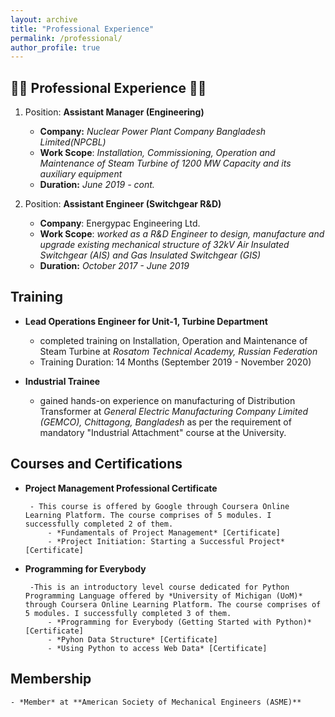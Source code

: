 ```yaml
---
layout: archive
title: "Professional Experience"
permalink: /professional/
author_profile: true
---
```

:construction_worker_man: **Professional Experience** :construction_worker_man:
---
1. Position: **Assistant Manager (Engineering)**
     
    - **Company:** *Nuclear Power Plant Company Bangladesh Limited(NPCBL)* 
    - **Work Scope**: *Installation, Commissioning, Operation and Maintenance of Steam Turbine of 1200 MW Capacity and its auxiliary equipment*
    - **Duration:** *June 2019 - cont.*

2. Position: **Assistant Engineer (Switchgear R&D)**
    - **Company**: Energypac Engineering Ltd.
    - **Work Scope**: *worked as a R&D Engineer to design, manufacture and upgrade existing mechanical structure of 32kV Air Insulated Switchgear (AIS) and Gas Insulated       Switchgear (GIS)*
    - **Duration:** *October 2017 - June 2019*

**Training**
---
*  **Lead Operations Engineer for Unit-1, Turbine Department**
    - completed training on Installation, Operation and Maintenance of Steam Turbine at *Rosatom Technical Academy, Russian Federation* 
    - Training Duration: 14 Months (September 2019 - November 2020)

*   **Industrial Trainee**
     - gained hands-on experience on manufacturing of Distribution Transformer at *General Electric Manufacturing Company Limited (GEMCO), Chittagong, Bangladesh* as per the  requirement of mandatory "Industrial Attachment" course at the University.

**Courses and Certifications**
---

*  **Project Management Professional Certificate**

        - This course is offered by Google through Coursera Online Learning Platform. The course comprises of 5 modules. I successfully completed 2 of them.
            - *Fundamentals of Project Management* [Certificate]
            - *Project Initiation: Starting a Successful Project* [Certificate]

*  **Programming for Everybody**
   
        -This is an introductory level course dedicated for Python Programming Language offered by *University of Michigan (UoM)* through Coursera Online Learning Platform. The course comprises of 5 modules. I successfully completed 3 of them.
            - *Programming for Everybody (Getting Started with Python)* [Certificate]
            - *Pyhon Data Structure* [Certificate]
            - *Using Python to access Web Data* [Certificate]

**Membership**
---
    - *Member* at **American Society of Mechanical Engineers (ASME)**